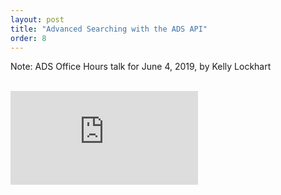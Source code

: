 ```yaml
---
layout: post
title: "Advanced Searching with the ADS API"
order: 8
---
```


Note: ADS Office Hours talk for June 4, 2019, by Kelly Lockhart

<br>
<div class="scalable scalable-16-9">
  <div class="scalable-content">
    <iframe src="https://www.youtube.com/embed/AsHP_AghGSY" frameborder="0" allow="autoplay; encrypted-media" allowfullscreen></iframe>
  </div>
</div>
